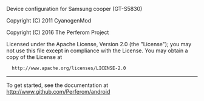 Device configuration for Samsung cooper (GT-S5830)

Copyright (C) 2011 CyanogenMod

Copyright (C) 2016 The Perferom Project

 Licensed under the Apache License, Version 2.0 (the "License");
 you may not use this file except in compliance with the License.
 You may obtain a copy of the License at

      http://www.apache.org/licenses/LICENSE-2.0
------------------------------------------------------------------

To get started, see the documentation at http://www.github.com/Perferom/android
